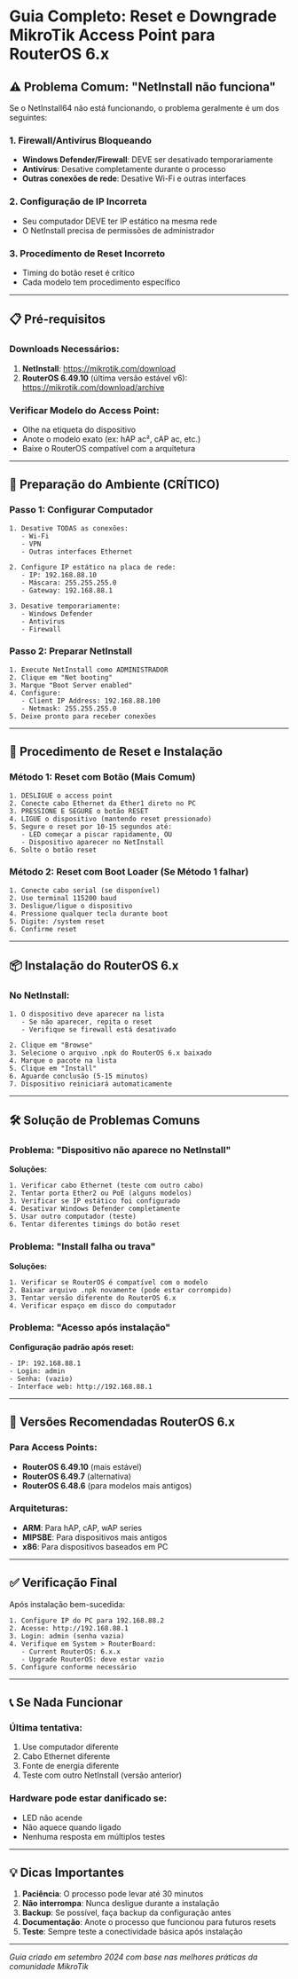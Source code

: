 # Guia Completo: Reset e Downgrade MikroTik Access Point para RouterOS 6.x

## ⚠️ Problema Comum: "NetInstall não funciona"

Se o NetInstall64 não está funcionando, o problema geralmente é um dos seguintes:

### 1. **Firewall/Antivírus Bloqueando**
- **Windows Defender/Firewall**: DEVE ser desativado temporariamente
- **Antivírus**: Desative completamente durante o processo
- **Outras conexões de rede**: Desative Wi-Fi e outras interfaces

### 2. **Configuração de IP Incorreta**
- Seu computador DEVE ter IP estático na mesma rede
- O NetInstall precisa de permissões de administrador

### 3. **Procedimento de Reset Incorreto**
- Timing do botão reset é crítico
- Cada modelo tem procedimento específico

---

## 📋 Pré-requisitos

### Downloads Necessários:
1. **NetInstall**: https://mikrotik.com/download
2. **RouterOS 6.49.10** (última versão estável v6): https://mikrotik.com/download/archive

### Verificar Modelo do Access Point:
- Olhe na etiqueta do dispositivo
- Anote o modelo exato (ex: hAP ac², cAP ac, etc.)
- Baixe o RouterOS compatível com a arquitetura

---

## 🔧 Preparação do Ambiente (CRÍTICO)

### Passo 1: Configurar Computador
```
1. Desative TODAS as conexões:
   - Wi-Fi
   - VPN
   - Outras interfaces Ethernet

2. Configure IP estático na placa de rede:
   - IP: 192.168.88.10
   - Máscara: 255.255.255.0
   - Gateway: 192.168.88.1

3. Desative temporariamente:
   - Windows Defender
   - Antivírus
   - Firewall
```

### Passo 2: Preparar NetInstall
```
1. Execute NetInstall como ADMINISTRADOR
2. Clique em "Net booting"
3. Marque "Boot Server enabled"
4. Configure:
   - Client IP Address: 192.168.88.100
   - Netmask: 255.255.255.0
5. Deixe pronto para receber conexões
```

---

## 🔄 Procedimento de Reset e Instalação

### Método 1: Reset com Botão (Mais Comum)

```
1. DESLIGUE o access point
2. Conecte cabo Ethernet da Ether1 direto no PC
3. PRESSIONE E SEGURE o botão RESET
4. LIGUE o dispositivo (mantendo reset pressionado)
5. Segure o reset por 10-15 segundos até:
   - LED começar a piscar rapidamente, OU
   - Dispositivo aparecer no NetInstall
6. Solte o botão reset
```

### Método 2: Reset com Boot Loader (Se Método 1 falhar)

```
1. Conecte cabo serial (se disponível)
2. Use terminal 115200 baud
3. Desligue/ligue o dispositivo
4. Pressione qualquer tecla durante boot
5. Digite: /system reset
6. Confirme reset
```

---

## 📦 Instalação do RouterOS 6.x

### No NetInstall:

```
1. O dispositivo deve aparecer na lista
   - Se não aparecer, repita o reset
   - Verifique se firewall está desativado

2. Clique em "Browse"
3. Selecione o arquivo .npk do RouterOS 6.x baixado
4. Marque o pacote na lista
5. Clique em "Install"
6. Aguarde conclusão (5-15 minutos)
7. Dispositivo reiniciará automaticamente
```

---

## 🛠️ Solução de Problemas Comuns

### Problema: "Dispositivo não aparece no NetInstall"
**Soluções:**
```
1. Verificar cabo Ethernet (teste com outro cabo)
2. Tentar porta Ether2 ou PoE (alguns modelos)
3. Verificar se IP estático foi configurado
4. Desativar Windows Defender completamente
5. Usar outro computador (teste)
6. Tentar diferentes timings do botão reset
```

### Problema: "Install falha ou trava"
**Soluções:**
```
1. Verificar se RouterOS é compatível com o modelo
2. Baixar arquivo .npk novamente (pode estar corrompido)
3. Tentar versão diferente do RouterOS 6.x
4. Verificar espaço em disco do computador
```

### Problema: "Acesso após instalação"
**Configuração padrão após reset:**
```
- IP: 192.168.88.1
- Login: admin
- Senha: (vazio)
- Interface web: http://192.168.88.1
```

---

## 🎯 Versões Recomendadas RouterOS 6.x

### Para Access Points:
- **RouterOS 6.49.10** (mais estável)
- **RouterOS 6.49.7** (alternativa)
- **RouterOS 6.48.6** (para modelos mais antigos)

### Arquiteturas:
- **ARM**: Para hAP, cAP, wAP series
- **MIPSBE**: Para dispositivos mais antigos
- **x86**: Para dispositivos baseados em PC

---

## ✅ Verificação Final

Após instalação bem-sucedida:

```
1. Configure IP do PC para 192.168.88.2
2. Acesse: http://192.168.88.1
3. Login: admin (senha vazia)
4. Verifique em System > RouterBoard:
   - Current RouterOS: 6.x.x
   - Upgrade RouterOS: deve estar vazio
5. Configure conforme necessário
```

---

## 📞 Se Nada Funcionar

### Última tentativa:
1. Use computador diferente
2. Cabo Ethernet diferente
3. Fonte de energia diferente
4. Teste com outro NetInstall (versão anterior)

### Hardware pode estar danificado se:
- LED não acende
- Não aquece quando ligado
- Nenhuma resposta em múltiplos testes

---

## 💡 Dicas Importantes

1. **Paciência**: O processo pode levar até 30 minutos
2. **Não interrompa**: Nunca desligue durante a instalação
3. **Backup**: Se possível, faça backup da configuração antes
4. **Documentação**: Anote o processo que funcionou para futuros resets
5. **Teste**: Sempre teste a conectividade básica após instalação

---

*Guia criado em setembro 2024 com base nas melhores práticas da comunidade MikroTik*
